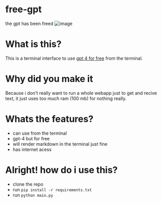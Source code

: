 # free-gpt
the gpt has been freed
![image](https://github.com/PunchCakee/free-gpt/assets/80383169/1fd86100-fe4d-444b-90a1-4cf1235a258c)

# What is this?
This is a terminal interface to use [gpt 4 for free](https://github.com/xtekky/gpt4free) from the terminal.

# Why did you make it
Because i don't really want to run a whole webapp just to get and recive text, it just uses too much ram (100 mb) for nothing really.

# Whats the features?
- can use from the terminal
- gpt-4 but for free
- will render markdown in the terminal just fine
- has internet acess

# Alright! how do i use this?
- clone the repo
- run `pip install -r requirements.txt`
- run `python main.py`
